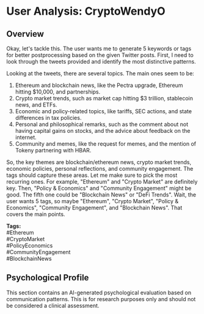 # User Analysis: CryptoWendyO

## Overview

<think>
Okay, let's tackle this. The user wants me to generate 5 keywords or tags for better postprocessing based on the given Twitter posts. First, I need to look through the tweets provided and identify the most distinctive patterns.

Looking at the tweets, there are several topics. The main ones seem to be:

1. Ethereum and blockchain news, like the Pectra upgrade, Ethereum hitting $10,000, and partnerships.
2. Crypto market trends, such as market cap hitting $3 trillion, stablecoin news, and ETFs.
3. Economic and policy-related topics, like tariffs, SEC actions, and state differences in tax policies.
4. Personal and philosophical remarks, such as the comment about not having capital gains on stocks, and the advice about feedback on the internet.
5. Community and memes, like the request for memes, and the mention of Tokeny partnering with HBAR.

So, the key themes are blockchain/ethereum news, crypto market trends, economic policies, personal reflections, and community engagement. The tags should capture these areas. Let me make sure to pick the most recurring ones. For example, "Ethereum" and "Crypto Market" are definitely key. Then, "Policy & Economics" and "Community Engagement" might be good. The fifth one could be "Blockchain News" or "DeFi Trends". Wait, the user wants 5 tags, so maybe "Ethereum", "Crypto Market", "Policy & Economics", "Community Engagement", and "Blockchain News". That covers the main points.
</think>

**Tags:**  
#Ethereum  
#CryptoMarket  
#PolicyEconomics  
#CommunityEngagement  
#BlockchainNews

## Psychological Profile

This section contains an AI-generated psychological evaluation based on communication patterns. This is for research purposes only and should not be considered a clinical assessment.